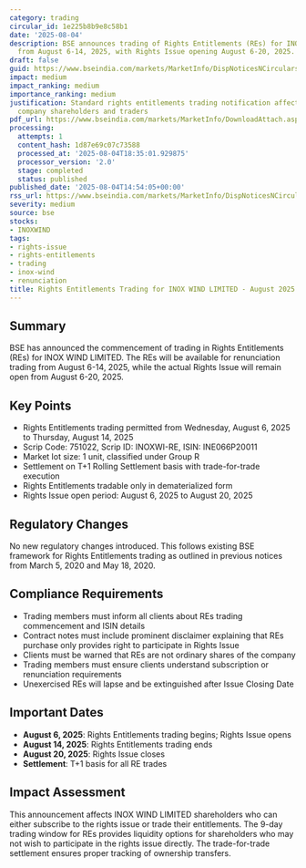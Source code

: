 ```yaml
---
category: trading
circular_id: 1e225b8b9e8c58b1
date: '2025-08-04'
description: BSE announces trading of Rights Entitlements (REs) for INOX WIND LIMITED
  from August 6-14, 2025, with Rights Issue opening August 6-20, 2025.
draft: false
guid: https://www.bseindia.com/markets/MarketInfo/DispNoticesNCirculars.aspx?Noticeid={1B916D1F-8980-43DA-9223-E0B136213190}&noticeno=20250804-55&dt=08/04/2025&icount=55&totcount=60&flag=0
impact: medium
impact_ranking: medium
importance_ranking: medium
justification: Standard rights entitlements trading notification affecting specific
  company shareholders and traders
pdf_url: https://www.bseindia.com/markets/MarketInfo/DownloadAttach.aspx?id=20250804-55&attachedId=
processing:
  attempts: 1
  content_hash: 1d87e69c07c73588
  processed_at: '2025-08-04T18:35:01.929875'
  processor_version: '2.0'
  stage: completed
  status: published
published_date: '2025-08-04T14:54:05+00:00'
rss_url: https://www.bseindia.com/markets/MarketInfo/DispNoticesNCirculars.aspx?Noticeid={1B916D1F-8980-43DA-9223-E0B136213190}&noticeno=20250804-55&dt=08/04/2025&icount=55&totcount=60&flag=0
severity: medium
source: bse
stocks:
- INOXWIND
tags:
- rights-issue
- rights-entitlements
- trading
- inox-wind
- renunciation
title: Rights Entitlements Trading for INOX WIND LIMITED - August 2025
---
```


## Summary

BSE has announced the commencement of trading in Rights Entitlements (REs) for INOX WIND LIMITED. The REs will be available for renunciation trading from August 6-14, 2025, while the actual Rights Issue will remain open from August 6-20, 2025.

## Key Points

- Rights Entitlements trading permitted from Wednesday, August 6, 2025 to Thursday, August 14, 2025
- Scrip Code: 751022, Scrip ID: INOXWI-RE, ISIN: INE066P20011
- Market lot size: 1 unit, classified under Group R
- Settlement on T+1 Rolling Settlement basis with trade-for-trade execution
- Rights Entitlements tradable only in dematerialized form
- Rights Issue open period: August 6, 2025 to August 20, 2025

## Regulatory Changes

No new regulatory changes introduced. This follows existing BSE framework for Rights Entitlements trading as outlined in previous notices from March 5, 2020 and May 18, 2020.

## Compliance Requirements

- Trading members must inform all clients about REs trading commencement and ISIN details
- Contract notes must include prominent disclaimer explaining that REs purchase only provides right to participate in Rights Issue
- Clients must be warned that REs are not ordinary shares of the company
- Trading members must ensure clients understand subscription or renunciation requirements
- Unexercised REs will lapse and be extinguished after Issue Closing Date

## Important Dates

- **August 6, 2025**: Rights Entitlements trading begins; Rights Issue opens
- **August 14, 2025**: Rights Entitlements trading ends
- **August 20, 2025**: Rights Issue closes
- **Settlement**: T+1 basis for all RE trades

## Impact Assessment

This announcement affects INOX WIND LIMITED shareholders who can either subscribe to the rights issue or trade their entitlements. The 9-day trading window for REs provides liquidity options for shareholders who may not wish to participate in the rights issue directly. The trade-for-trade settlement ensures proper tracking of ownership transfers.